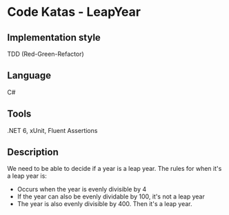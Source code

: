 ﻿# Code Katas - LeapYear

## Implementation style
TDD (Red-Green-Refactor)

## Language
C#

## Tools
.NET 6, xUnit, Fluent Assertions

## Description
We need to be able to decide if a year is a leap year.
The rules for when it's a leap year is:
- Occurs when the year is evenly divisible by 4
- If the year can also be evenly dividable by 100, it's not a leap year
- The year is also evenly divisible by 400. Then it's a leap year.